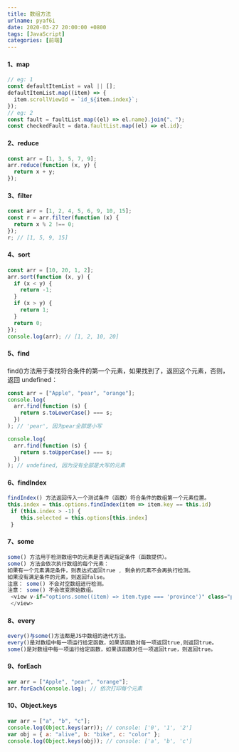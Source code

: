 ```yaml
---
title: 数组方法
urlname: pyaf6i
date: 2020-03-27 20:00:00 +0800
tags: [JavaScript]
categories: [前端]
---
```


#### 1、map

```javascript
// eg: 1
const defaultItemList = val || [];
defaultItemList.map((item) => {
  item.scrollViewId = `id_${item.index}`;
});
// eg: 2
const fault = faultList.map((el) => el.name).join("、");
const checkedFault = data.faultList.map((el) => el.id);
```

<!-- more -->

#### 2、reduce

```javascript
const arr = [1, 3, 5, 7, 9];
arr.reduce(function (x, y) {
  return x + y;
});
```

#### 3、filter

```javascript
const arr = [1, 2, 4, 5, 6, 9, 10, 15];
const r = arr.filter(function (x) {
  return x % 2 !== 0;
});
r; // [1, 5, 9, 15]
```

#### 4、sort

```javascript
const arr = [10, 20, 1, 2];
arr.sort(function (x, y) {
  if (x < y) {
    return -1;
  }
  if (x > y) {
    return 1;
  }
  return 0;
});
console.log(arr); // [1, 2, 10, 20]
```

#### 5、find

find()方法用于查找符合条件的第一个元素，如果找到了，返回这个元素，否则，返回 undefined：

```javascript
const arr = ["Apple", "pear", "orange"];
console.log(
  arr.find(function (s) {
    return s.toLowerCase() === s;
  })
); // 'pear', 因为pear全部是小写

console.log(
  arr.find(function (s) {
    return s.toUpperCase() === s;
  })
); // undefined, 因为没有全部是大写的元素
```

#### 6、findIndex

```javascript
findIndex() 方法返回传入一个测试条件（函数）符合条件的数组第一个元素位置。
this.index = this.options.findIndex(item => item.key == this.id)
 if (this.index > -1) {
    this.selected = this.options[this.index]
 }
```

#### 7、some

```javascript
some() 方法用于检测数组中的元素是否满足指定条件（函数提供）。
some() 方法会依次执行数组的每个元素：
如果有一个元素满足条件，则表达式返回true , 剩余的元素不会再执行检测。
如果没有满足条件的元素，则返回false。
注意： some() 不会对空数组进行检测。
注意： some() 不会改变原始数组。
 <view v-if="options.some((item) => item.type === 'province')" class="province-item" @tap="showProvince" />
 </view>
```

#### 8、every

```javascript
every()与some()方法都是JS中数组的迭代方法。
every()是对数组中每一项运行给定函数，如果该函数对每一项返回true,则返回true。
some()是对数组中每一项运行给定函数，如果该函数对任一项返回true，则返回true。
```

#### 9、forEach

```javascript
var arr = ["Apple", "pear", "orange"];
arr.forEach(console.log); // 依次打印每个元素
```

#### 10、Object.keys

```javascript
var arr = ["a", "b", "c"];
console.log(Object.keys(arr)); // console: ['0', '1', '2']
var obj = { a: "alive", b: "bike", c: "color" };
console.log(Object.keys(obj)); // console: ['a', 'b', 'c']
```

